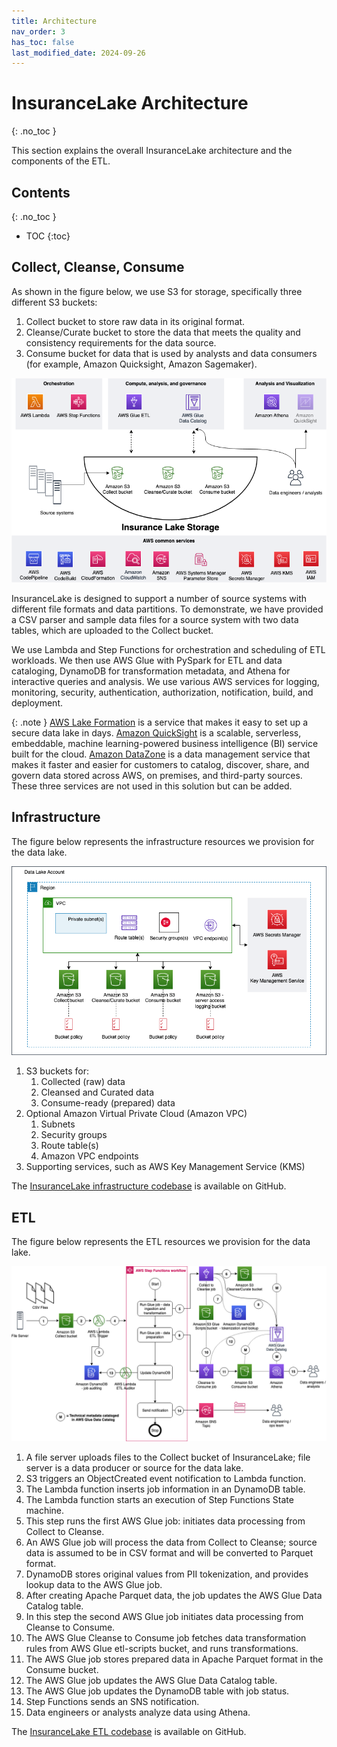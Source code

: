 ```yaml
---
title: Architecture
nav_order: 3
has_toc: false
last_modified_date: 2024-09-26
---
```

# InsuranceLake Architecture
{: .no_toc }

This section explains the overall InsuranceLake architecture and the components of the ETL.


## Contents
{: .no_toc }

* TOC
{:toc}


## Collect, Cleanse, Consume

As shown in the figure below, we use S3 for storage, specifically three different S3 buckets:
1. Collect bucket to store raw data in its original format.
1. Cleanse/Curate bucket to store the data that meets the quality and consistency requirements for the data source.
1. Consume bucket for data that is used by analysts and data consumers (for example, Amazon Quicksight, Amazon Sagemaker).

![Conceptual Data Lake](Aws-cdk-insurancelake-data_lake.png)

InsuranceLake is designed to support a number of source systems with different file formats and data partitions. To demonstrate, we have provided a CSV parser and sample data files for a source system with two data tables, which are uploaded to the Collect bucket.

We use Lambda and Step Functions for orchestration and scheduling of ETL workloads. We then use AWS Glue with PySpark for ETL and data cataloging, DynamoDB for transformation metadata, and Athena for interactive queries and analysis. We use various AWS services for logging, monitoring, security, authentication, authorization, notification, build, and deployment.

{: .note }
[AWS Lake Formation](https://aws.amazon.com/lake-formation/) is a service that makes it easy to set up a secure data lake in days. [Amazon QuickSight](https://aws.amazon.com/quicksight/) is a scalable, serverless, embeddable, machine learning-powered business intelligence (BI) service built for the cloud. [Amazon DataZone](https://aws.amazon.com/datazone/) is a data management service that makes it faster and easier for customers to catalog, discover, share, and govern data stored across AWS, on premises, and third-party sources. These three services are not used in this solution but can be added.


## Infrastructure

The figure below represents the infrastructure resources we provision for the data lake.

![InsuranceLake Infrastructure Architecture](Aws-cdk-insurancelake-infra.png)

1. S3 buckets for:
    1. Collected (raw) data
    1. Cleansed and Curated data
    1. Consume-ready (prepared) data
1. Optional Amazon Virtual Private Cloud (Amazon VPC)
    1. Subnets
    1. Security groups
    1. Route table(s)
    1. Amazon VPC endpoints
1. Supporting services, such as AWS Key Management Service (KMS)

The [InsuranceLake infrastructure codebase](https://github.com/aws-solutions-library-samples/aws-insurancelake-infrastructure) is available on GitHub.


## ETL

The figure below represents the ETL resources we provision for the data lake.

![InsuranceLake ETL Architecture](Aws-cdk-insurancelake-etl.png)

1. A file server uploads files to the Collect bucket of InsuranceLake; file server is a data producer or source for the data lake.
1. S3 triggers an ObjectCreated event notification to Lambda function.
1. The Lambda function inserts job information in an DynamoDB table.
1. The Lambda function starts an execution of Step Functions State machine.
1. This step runs the first AWS Glue job: initiates data processing from Collect to Cleanse.
1. An AWS Glue job will process the data from Collect to Cleanse; source data is assumed to be in CSV format and will be converted to Parquet format.
1. DynamoDB stores original values from PII tokenization, and provides lookup data to the AWS Glue job.
1. After creating Apache Parquet data, the job updates the AWS Glue Data Catalog table.
1. In this step the second AWS Glue job initiates data processing from Cleanse to Consume.
1. The AWS Glue Cleanse to Consume job fetches data transformation rules from AWS Glue etl-scripts bucket, and runs transformations.
1. The AWS Glue job stores prepared data in Apache Parquet format in the Consume bucket.
1. The AWS Glue job updates the AWS Glue Data Catalog table.
1. The AWS Glue job updates the DynamoDB table with job status.
1. Step Functions sends an SNS notification.
1. Data engineers or analysts analyze data using Athena.

The [InsuranceLake ETL codebase](https://github.com/aws-solutions-library-samples/aws-insurancelake-etl) is available on GitHub.